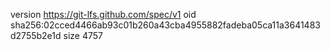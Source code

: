 version https://git-lfs.github.com/spec/v1
oid sha256:02cced4466ab93c01b260a43cba4955882fadeba05ca11a3641483d2755b2e1d
size 4757

